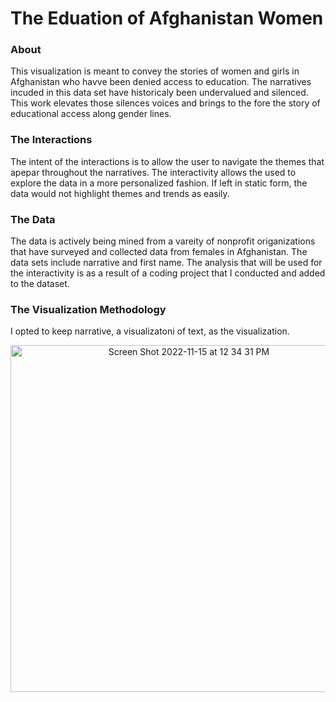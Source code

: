 # The Eduation of Afghanistan Women

### About
<p>This visualization is meant to convey the stories of women and girls in Afghanistan who havve been denied access to education. The narratives incuded in this data set have historicaly been undervalued and silenced. This work elevates those silences voices and brings to the fore the story of educational access along gender lines.</p>

### The Interactions 
<p>The intent of the interactions is to allow the user to navigate the themes that apepar throughout the narratives. The interactivity allows the used to explore the data in a more personalized fashion. If left in static form, the data would not highlight themes and trends as easily.</p>

### The Data 
The data is actively being mined from a vareity of nonprofit origanizations that have surveyed and collected data from females in Afghanistan. The data sets include narrative and first name.  The analysis that will be used for the interactivity is as a result of a coding project that I conducted and added to the dataset. 

### The Visualization Methodology 
I opted to keep narrative, a visualizatoni of text, as the visualization. 

<center><img width="555" alt="Screen Shot 2022-11-15 at 12 34 31 PM" src="https://user-images.githubusercontent.com/110298832/201987682-a5c22900-4d8e-490f-9758-55434558523a.png"></center>
